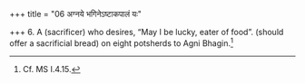 +++
title = "06 अग्नये भगिनेऽष्टाकपालं यः"

+++
6. A (sacrificer) who desires, “May I be lucky, eater of food”. (should offer a sacrificial bread) on eight potsherds to Agni Bhagin.[^1]  

[^1]: Cf. MS I.4.15.  
